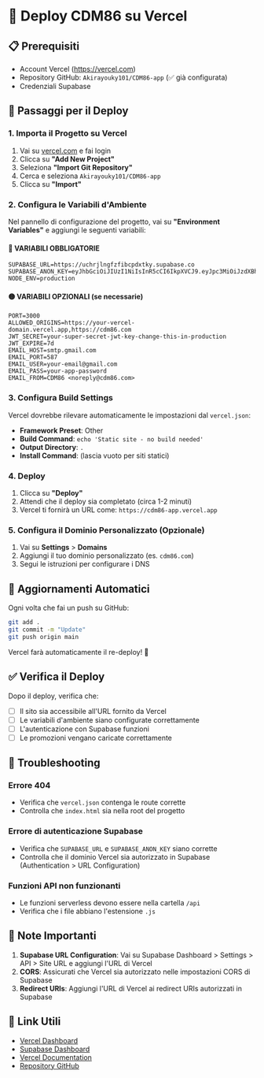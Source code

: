 # 🚀 Deploy CDM86 su Vercel

## 📋 Prerequisiti
- Account Vercel (https://vercel.com)
- Repository GitHub: `Akirayouky101/CDM86-app` (✅ già configurata)
- Credenziali Supabase

## 🔧 Passaggi per il Deploy

### 1. Importa il Progetto su Vercel

1. Vai su [vercel.com](https://vercel.com) e fai login
2. Clicca su **"Add New Project"**
3. Seleziona **"Import Git Repository"**
4. Cerca e seleziona `Akirayouky101/CDM86-app`
5. Clicca su **"Import"**

### 2. Configura le Variabili d'Ambiente

Nel pannello di configurazione del progetto, vai su **"Environment Variables"** e aggiungi le seguenti variabili:

#### 🔴 VARIABILI OBBLIGATORIE

```
SUPABASE_URL=https://uchrjlngfzfibcpdxtky.supabase.co
SUPABASE_ANON_KEY=eyJhbGciOiJIUzI1NiIsInR5cCI6IkpXVCJ9.eyJpc3MiOiJzdXBhYmFzZSIsInJlZiI6InVjaHJqbG5nZnpmaWJjcGR4dGt5Iiwicm9sZSI6ImFub24iLCJpYXQiOjE3NjAwMzEyMDYsImV4cCI6MjA3NTYwNzIwNn0.64JK3OhYJi2YtrErctNAp_sCcSHwB656NVLdooyceOM
NODE_ENV=production
```

#### 🟡 VARIABILI OPZIONALI (se necessarie)

```
PORT=3000
ALLOWED_ORIGINS=https://your-vercel-domain.vercel.app,https://cdm86.com
JWT_SECRET=your-super-secret-jwt-key-change-this-in-production
JWT_EXPIRE=7d
EMAIL_HOST=smtp.gmail.com
EMAIL_PORT=587
EMAIL_USER=your-email@gmail.com
EMAIL_PASS=your-app-password
EMAIL_FROM=CDM86 <noreply@cdm86.com>
```

### 3. Configura Build Settings

Vercel dovrebbe rilevare automaticamente le impostazioni dal `vercel.json`:

- **Framework Preset**: Other
- **Build Command**: `echo 'Static site - no build needed'`
- **Output Directory**: `.`
- **Install Command**: (lascia vuoto per siti statici)

### 4. Deploy

1. Clicca su **"Deploy"**
2. Attendi che il deploy sia completato (circa 1-2 minuti)
3. Vercel ti fornirà un URL come: `https://cdm86-app.vercel.app`

### 5. Configura il Dominio Personalizzato (Opzionale)

1. Vai su **Settings** > **Domains**
2. Aggiungi il tuo dominio personalizzato (es. `cdm86.com`)
3. Segui le istruzioni per configurare i DNS

## 🔄 Aggiornamenti Automatici

Ogni volta che fai un push su GitHub:
```bash
git add .
git commit -m "Update"
git push origin main
```

Vercel farà automaticamente il re-deploy! 🎉

## ✅ Verifica il Deploy

Dopo il deploy, verifica che:
- [ ] Il sito sia accessibile all'URL fornito da Vercel
- [ ] Le variabili d'ambiente siano configurate correttamente
- [ ] L'autenticazione con Supabase funzioni
- [ ] Le promozioni vengano caricate correttamente

## 🐛 Troubleshooting

### Errore 404
- Verifica che `vercel.json` contenga le route corrette
- Controlla che `index.html` sia nella root del progetto

### Errore di autenticazione Supabase
- Verifica che `SUPABASE_URL` e `SUPABASE_ANON_KEY` siano corrette
- Controlla che il dominio Vercel sia autorizzato in Supabase (Authentication > URL Configuration)

### Funzioni API non funzionanti
- Le funzioni serverless devono essere nella cartella `/api`
- Verifica che i file abbiano l'estensione `.js`

## 📝 Note Importanti

1. **Supabase URL Configuration**: Vai su Supabase Dashboard > Settings > API > Site URL e aggiungi l'URL di Vercel
2. **CORS**: Assicurati che Vercel sia autorizzato nelle impostazioni CORS di Supabase
3. **Redirect URIs**: Aggiungi l'URL di Vercel ai redirect URIs autorizzati in Supabase

## 🔗 Link Utili

- [Vercel Dashboard](https://vercel.com/dashboard)
- [Supabase Dashboard](https://app.supabase.com)
- [Vercel Documentation](https://vercel.com/docs)
- [Repository GitHub](https://github.com/Akirayouky101/CDM86-app)
